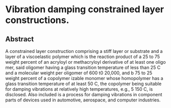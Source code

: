 # Vibration damping constrained layer constructions.

## Abstract
A constrained layer construction comprising a stiff layer or substrate and a layer of a viscoelastic polymer which is the reaction product of a 25 to 75 weight percent of an acryloyl or methacryloyl derivative of at least one oligo mer, said oligomer having a glass transition temperature of less than 25 C and a molecular weight per oligomer of 600 t0 20,000, and b 75 to 25 weight percent of a copolymer izable monomer whose homopolymer has a glass transition temperature of at least 50 C, the copolymer being suitable for damping vibrations at relatively high temperatures, e.g., 5 150 C, is disclosed. Also included is a process for damping vibrations in component parts of devices used in automotive, aerospace, and computer industries.